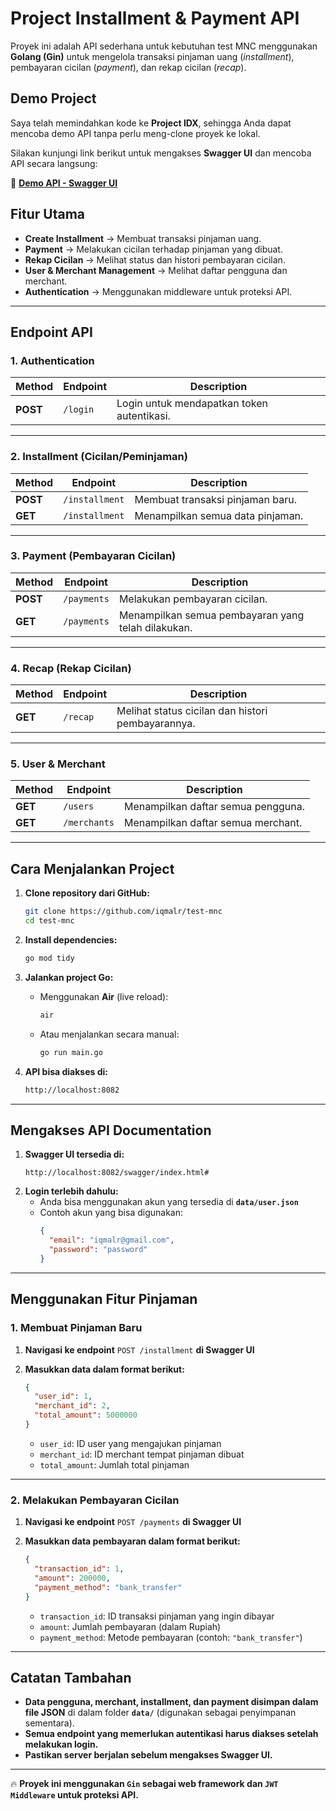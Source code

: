 # **Project Installment & Payment API**

Proyek ini adalah API sederhana untuk kebutuhan test MNC menggunakan **Golang (Gin)** untuk mengelola transaksi pinjaman uang (_installment_), pembayaran cicilan (_payment_), dan rekap cicilan (_recap_).

## **Demo Project**

Saya telah memindahkan kode ke **Project IDX**, sehingga Anda dapat mencoba demo API tanpa perlu meng-clone proyek ke lokal.

Silakan kunjungi link berikut untuk mengakses **Swagger UI** dan mencoba API secara langsung:

🔗 **[Demo API - Swagger UI](https://8082-idx-test-mnc-1743261436111.cluster-7ubberrabzh4qqy2g4z7wgxuw2.cloudworkstations.dev/swagger/index.html#/)**

## **Fitur Utama**

- **Create Installment** → Membuat transaksi pinjaman uang.
- **Payment** → Melakukan cicilan terhadap pinjaman yang dibuat.
- **Rekap Cicilan** → Melihat status dan histori pembayaran cicilan.
- **User & Merchant Management** → Melihat daftar pengguna dan merchant.
- **Authentication** → Menggunakan middleware untuk proteksi API.

---

## **Endpoint API**

### **1. Authentication**

| Method   | Endpoint | Description                                |
| -------- | -------- | ------------------------------------------ |
| **POST** | `/login` | Login untuk mendapatkan token autentikasi. |

---

### **2. Installment (Cicilan/Peminjaman)**

| Method   | Endpoint       | Description                      |
| -------- | -------------- | -------------------------------- |
| **POST** | `/installment` | Membuat transaksi pinjaman baru. |
| **GET**  | `/installment` | Menampilkan semua data pinjaman. |

---

### **3. Payment (Pembayaran Cicilan)**

| Method   | Endpoint    | Description                                        |
| -------- | ----------- | -------------------------------------------------- |
| **POST** | `/payments` | Melakukan pembayaran cicilan.                      |
| **GET**  | `/payments` | Menampilkan semua pembayaran yang telah dilakukan. |

---

### **4. Recap (Rekap Cicilan)**

| Method  | Endpoint | Description                                       |
| ------- | -------- | ------------------------------------------------- |
| **GET** | `/recap` | Melihat status cicilan dan histori pembayarannya. |

---

### **5. User & Merchant**

| Method  | Endpoint     | Description                        |
| ------- | ------------ | ---------------------------------- |
| **GET** | `/users`     | Menampilkan daftar semua pengguna. |
| **GET** | `/merchants` | Menampilkan daftar semua merchant. |

---

## **Cara Menjalankan Project**

1. **Clone repository dari GitHub:**

   ```sh
   git clone https://github.com/iqmalr/test-mnc
   cd test-mnc
   ```

2. **Install dependencies:**

   ```sh
   go mod tidy
   ```

3. **Jalankan project Go:**

   - Menggunakan **Air** (live reload):
     ```sh
     air
     ```
   - Atau menjalankan secara manual:
     ```sh
     go run main.go
     ```

4. **API bisa diakses di:**
   ```sh
   http://localhost:8082
   ```

---

## **Mengakses API Documentation**

1. **Swagger UI tersedia di:**
   ```
   http://localhost:8082/swagger/index.html#
   ```
2. **Login terlebih dahulu:**
   - Anda bisa menggunakan akun yang tersedia di **`data/user.json`**
   - Contoh akun yang bisa digunakan:
     ```json
     {
       "email": "iqmalr@gmail.com",
       "password": "password"
     }
     ```

---

## **Menggunakan Fitur Pinjaman**

### **1. Membuat Pinjaman Baru**

1. **Navigasi ke endpoint** `POST /installment` **di Swagger UI**
2. **Masukkan data dalam format berikut:**

   ```json
   {
     "user_id": 1,
     "merchant_id": 2,
     "total_amount": 5000000
   }
   ```

   - `user_id`: ID user yang mengajukan pinjaman
   - `merchant_id`: ID merchant tempat pinjaman dibuat
   - `total_amount`: Jumlah total pinjaman

---

### **2. Melakukan Pembayaran Cicilan**

1. **Navigasi ke endpoint** `POST /payments` **di Swagger UI**
2. **Masukkan data pembayaran dalam format berikut:**

   ```json
   {
     "transaction_id": 1,
     "amount": 200000,
     "payment_method": "bank_transfer"
   }
   ```

   - `transaction_id`: ID transaksi pinjaman yang ingin dibayar
   - `amount`: Jumlah pembayaran (dalam Rupiah)
   - `payment_method`: Metode pembayaran (contoh: `"bank_transfer"`)

---

## **Catatan Tambahan**

- **Data pengguna, merchant, installment, dan payment disimpan dalam file JSON** di dalam folder **`data/`** (digunakan sebagai penyimpanan sementara).
- **Semua endpoint yang memerlukan autentikasi harus diakses setelah melakukan login.**
- **Pastikan server berjalan sebelum mengakses Swagger UI.**

---

🔥 **Proyek ini menggunakan `Gin` sebagai web framework dan `JWT Middleware` untuk proteksi API.**
